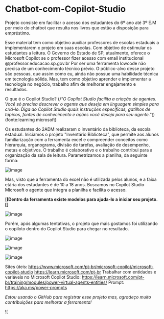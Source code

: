 # Chatbot-com-Copilot-Studio
Projeto consiste em facilitar o acesso dos estudantes do 6º ano até 3º E.M por meio do chatbot que resulta nos livros que estão a disposição para empréstimo. 

Esse material tem como objetivo auxiliar professores de escolas estaduais a implementarem o projeto em suas escolas. Com objetivo de estimular os estudantes a leitura. 
O Governo do Estado de SP, atualmente, oferece o Microsoft Copilot se o professor fizer acesso com email institucional @professor.educacao.sp.gov.br
Por ser uma ferramenta lowcode não precisa de um conhecimento técnico prévio. 
O público-alvo desse projeto são pessoas, que assim como eu, ainda não possue uma habilidade técnica em tecnologia sólida. Mas, tem como objetivo aprender e implementar a tecnologia no negócio, trabalho afim de melhorar engajamento e resultados.

O que é o Copilot Studio? (*)"O Copilot Studio facilita a criação de agentes. Você só precisa descrever o agente que deseja em linguagem simples para criá-lo. Diga ao Copilot Studio quais instruções específicas, gatilhos de tópicos, fontes de conhecimento e ações você deseja para seu agente."(*) (fonte:learning microsoft)

Os estudantes do 2ADM realizaram o inventário da biblioteca, da escola estadual. Iniciamos o projeto "Inventário Biblioteca", que permite aos alunos familiarização com a ferramenta excel e compreender conceitos como hierarquia, organograma, divisão de tarefas, avaliação de desempenho, metas e objetivos. O trabalho é colaborativo e o trabalho contribui para a organização da sala de leitura.
Parametrizamos a planilha, da seguinte forma:

![image](https://github.com/user-attachments/assets/f1a481c0-6e79-4ac9-8e93-6b2c4e2f8131)

Mas, visto que a ferramenta do excel não é utilizada pelos alunos, e a faixa etária dos estudantes é de 10 a 18 anos. Buscamos no Copilot Studio Microsoft o agente que integra a planilha e facilita o acesso. 

[**]Dentro da ferramenta existe modelos para ajuda-lo a iniciar seu projeto.[**]

![image](https://github.com/user-attachments/assets/ddee7ed5-277a-4548-9985-c15d9d67626d)

Porém, após algumas tentativas, o projeto que mais gostamos foi utilizando o copiloto dentro do Copilot Studio para chegar no resultado.

![image](https://github.com/user-attachments/assets/726dc5a2-e8f7-4fbe-927a-0a6d2e35b8f7)


![image](https://github.com/user-attachments/assets/4dcdc060-b08f-4694-bfb0-c758d042f3dd)


![image](https://github.com/user-attachments/assets/0e03c300-6d3e-4f27-8bfd-0e41ab74ef73)


Sites úteis:
https://www.microsoft.com/pt-br/microsoft-copilot/microsoft-copilot-studio
https://learn.microsoft.com/pt-br
Trabalhar com entidades e variáveis no Microsoft Copilot Studio: https://learn.microsoft.com/pt-br/training/modules/power-virtual-agents-entities/
Prompt: https://aka.ms/power-prompts

*Estou usando o GitHub para registrar esse projeto mas, agradeço muito contribuições para melhorar a ferramenta!*

![





